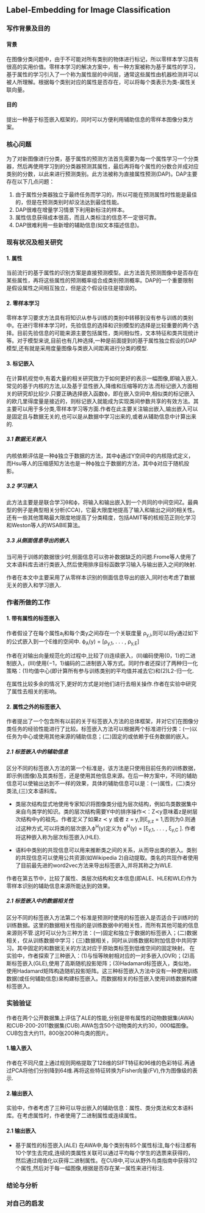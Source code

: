 <!-- <script type="text/javascript" src="http://cdn.mathjax.org/mathjax/latest/MathJax.js?config=default"></script> -->

## Label-Embedding for Image Classification

### 写作背景及目的
#### 背景
在图像分类问题中，由于不可能对所有类别的物体进行标记，所以零样本学习具有很高的实用价值。零样本学习的解决方案中，有一种方案被称为基于属性的学习，基于属性的学习引入了一个称为属性层的中间层，通常这些属性由机器检测并可以被人所理解。根据每个类别对应的属性是否存在，可以将每个类表示为类-属性关联向量。

#### 目的
提出一种基于标签嵌入框架的，同时可以方便利用辅助信息的零样本图像分类方案。

### 核心问题

为了对新图像进行分类，基于属性的预测方法首先需要为每一个属性学习一个分类器，然后再使用学习到的分类器预测其属性，最后再将每个属性的分数合并成对应类别的分数，以此来进行预测类别。此方法被称为直接属性预测(DAP)。DAP主要存在以下几点问题：
1. 由于属性分类器独立于最终任务而学习的，所以可能在预测属性时性能是最佳的，但是在预测类别时却没法达到最佳性能。
2. DAP很难在增量学习情景下利用新标注的样本。
3. 属性信息获得成本很高，而且人类标注的信息不一定很可靠。
4. DAP很难利用一些新增的辅助信息(如文本描述信息)。

### 现有状况及相关研究
#### 1. 属性

当前流行的基于属性的识别方案是直接预测模型。此方法首先预测图像中是否存在某些属性，再将这些属性的预测概率组合成类别预测概率。DAP的一个重要限制是假设属性之间相互独立，但是这个假设往往是错误的。

#### 2. 零样本学习

零样本学习要求方法具有将知识从参与训练的类别中转移到没有参与训练的类别中。在进行零样本学习时，先验信息的选择和识别模型的选择是比较重要的两个选择。目前先验信息的可能来源主要包括属性，类间相似性，文本特征和类共现统计等。对于模型来说,目前也有几种选择,一种是前面提到的基于属性独立假设的DAP模型,还有就是采用度量图像与类嵌入间距离进行分类的模型.

#### 3. 标记嵌入

在计算机视觉中,有着大量的相关研究致力于如何更好的表示一幅图像,即输入嵌入.常见的基于内核的方法,以及基于显性嵌入,降维和压缩等的方法.而标记嵌入方面相关的研究却比较少.只要正确选择嵌入函数ϕ，即在嵌入空间中,相似类的标记嵌入的欧几里得度量是接近的，则标记嵌入就能成为实现类间参数共享的有效方法。其主要可以用于多分类,零样本学习等方面.作者在此主要关注输出嵌入,输出嵌入可以是固定且与数据无关的,也可以是从数据中学习出来的,或者从辅助信息中计算出来的.

##### 3.1 数据无关嵌入

内核依赖评估是一种ϕ独立于数据的方法，其中ϕ通过Y空间中的内核隐式定义，而Hsu等人的压缩感知方法也是一种ϕ独立于数据的方法，其中ϕ对应于随机投影。

##### 3.2 学习嵌入

此方法主要是是联合学习θ和ϕ，将输入和输出嵌入到一个共同的中间空间Z。最典型的例子是典型相关分析(CCA)，它最大限度地提高了输入和输出之间的相关性。还有一些其他策略最大限度地提高了分类精度，包括AMIT等的核规范正则化学习和Weston等人的WSABIE算法。

##### 3.3 从侧面信息导出的嵌入

当可用于训练的数据很少时,侧面信息可以弥补数据缺乏的问题.Frome等人使用了文本语料库去进行类嵌入,然后使用排序目标函数学习输入与输出嵌入之间的映射.

作者在本文中主要采用了从零样本识别的侧面信息导出的嵌入,同时也考虑了数据无关的嵌入和学习嵌入.

### 作者所做的工作
#### 1. 带有属性的标签嵌入

作者假设了在每个属性a<sub>i</sub>和每个类y之间存在一个关联度量 ρ<sub>y,i</sub>,则可以将y通过如下的公式嵌入到一个E维的空间中.
ϕ<sub>A</sub>(y) = [ρ<sub>y,1</sub>, . . . , ρ<sub>y,E</sub>]

作者在对输出向量规范化的过程中,比较了(I)连续嵌入，(II)编码使用{0，1}的二进制嵌入，(III)使用{−1，1}编码的二进制嵌入等方式。同时作者还探讨了两种归一化策略：(1)均值中心(即计算所有参与训练类别的平均值并减去它)和(2)L2-归一化.

在属性比较多余的情况下,更好的方式是对他们进行去相关操作.作者在实验中研究了属性去相关的影响。

#### 2. 属性之外的标签嵌入

作者提出了一个包含所有以前的关于标签嵌入方法的总体框架，并对它们在图像分类任务的经验性能进行了比较。标签嵌入方法可以根据两个标准进行分类：(一)以任务为中心或使用其他来源的辅助信息；(二)固定的或依赖于任务数据的嵌入。

##### 2.1 标签嵌入中的辅助信息
区分不同的标签嵌入方法的第一个标准是，该方法是只使用目前任务的训练数据，即示例(图像)及其类标签，还是使用其他信息来源。在后一种方案中，不同的辅助信息可以使输出达到不一样的效果，具体的辅助信息可以是：(一)属性，(二)类分类法,(三)文本语料库。
*  类层次结构显式地使用专家知识将图像类分组为层次结构，例如鸟类数据集中来自鸟类学的知识。类的层次结构需要Y中的排序操作≺：Z≺y意味着z是树层次结构中y的祖先。作者定义了如果z ≺ y 或者 z = y,则ξ<sub>y,z</sub> = 1,否则为0.则通过这种方式,可以将类的层次嵌入ϕ<sup>H</sup>(y)定义为
ϕ<sup>H</sup>(y) = [ξ<sub>y,1</sub>, . . . , ξ<sub>y,C</sub> ].
作者将这种嵌入称为层次标签嵌入(HLE).

* 语料中类别的共现信息可以用来推断类之间的关系，从而导出类的嵌入。类别的共现信息可以使用公共资源(如Wikipedia 2)自动提取。类名的共现作者使用了目前最先进的word2vec方法来导出标签嵌入,并将其称之为WLE.

作者在第五节中，比较了属性、类层次结构和文本信息(即ALE、HLE和WLE)作为零样本识别的辅助信息来源所能达到的效果。

##### 2.1 标签嵌入中的数据相关性
区分不同的标签嵌入方法第二个标准是预测时使用的标签嵌入是否适合于训练时的训练数据。这里的数据相关性指的是训练数据中的相关性，而所有其他可能的信息来源则不管.这时可以分为三种方法：(一)固定和独立于数据的标签嵌入；(二)数据相关，仅从训练数据中学习；(三)数据相关，同时从训练数据和附加信息中共同学习。其中固定的和数据无关的方法对应于原始类标签到低维空间的固定映射。
在实验中，作者探索了三种嵌入：(1)与恒等映射相对应的一对多嵌入(OVR)；(2)高斯标签嵌入(GLE),使用了高斯随机投影矩阵；(3)Hadamard标签嵌入，类似地，使用Hadamard矩阵构造随机投影矩阵。这三种标签嵌入方法中没有一种使用训练数据(或任何辅助信息)来构建标签嵌入。而数据相关的标签嵌入使用训练数据构建标签嵌入。

### 实验验证
作者在两个公开数据集上评估了ALE的性能,分别是带有属性的动物数据集(AWA)和CUB-200-2011数据集(CUB).AWA包含50个动物类的大约30，000幅图像。CUB包含大约11，800张200种鸟类的图片。

#### 1.输入嵌入
作者在不同尺度上通过规则网格提取了128维的SIFT特征和96维的色彩特征.再通过PCA将他们分别降到64维.再将这些特征转换为Fisher向量(FV),作为图像级的表示.

#### 2.输出嵌入
实验中，作者考虑了三种可以导出嵌入的辅助信息：属性、类分类法和文本语料库。在考虑属性时，作者使用了二进制属性或连续属性。

#### 2.1 输出嵌入
* 基于属性的标签嵌入(ALE)
在AWA中,每个类别有85个属性标注,每个标注都有10个学生去完成,连续的类属性关联可以通过平均每个学生的选票来获得的，然后通过阈值化以获得二进制属性。在CUB中,可以从野外鸟类指南中获得312个属性,然后对于每一幅图像,根据是否存在某一属性来进行标注.
### 结论与分析

### 对自己的启发